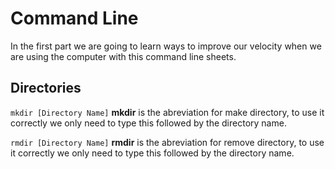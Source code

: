 # Command Line

In the first part we are going to learn ways to improve our velocity when we are using the computer with this command line sheets.


## Directories

`mkdir [Directory Name]`
__mkdir__ is the abreviation for make directory, to use it correctly we only need to type this followed by the directory name.

`rmdir [Directory Name]`
__rmdir__ is the abreviation for remove directory, to use it correctly we only need to type this followed by the directory name.
